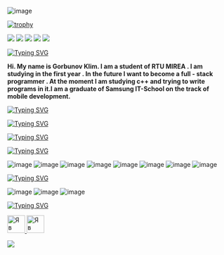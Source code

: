 ![image](https://github.com/Luksorus/Luksorus/assets/82079561/6648728e-68c2-4449-bb51-30d0ffa5cb7b)


[![trophy](https://github-profile-trophy.vercel.app/?username=Luksorus&theme=tokyonight)](https://github.com/ryo-ma/github-profile-trophy)



![](https://github-profile-summary-cards.vercel.app/api/cards/profile-details?username=Luksorus&theme=solarized_dark)
![](https://github-profile-summary-cards.vercel.app/api/cards/most-commit-language?username=Luksorus&theme=solarized_dark)
![](https://github-profile-summary-cards.vercel.app/api/cards/repos-per-language?username=Luksorus&theme=solarized_dark)
![](https://github-profile-summary-cards.vercel.app/api/cards/stats?username=Luksorus&theme=solarized_dark)
![](https://github-profile-summary-cards.vercel.app/api/cards/productive-time?username=Luksorus&theme=solarized_dark)


[![Typing SVG](https://readme-typing-svg.herokuapp.com?font=Fira+Code&pause=1000&color=DE4AF7&random=false&width=435&lines=About+me)](https://git.io/typing-svg)

<b>Hi. My name is Gorbunov Klim. I am a student of RTU MIREA . I am studying in the first year . In the future I want to become a full - stack programmer . At the moment I am studying c++ and trying to write programs in it.I am a graduate of Samsung IT-School on the track of mobile development.</b>


[![Typing SVG](https://readme-typing-svg.herokuapp.com?font=Fira+Code&duration=3500&pause=1500&color=F7CD4A&random=false&width=435&lines=Fullstack+Developer)](https://git.io/typing-svg)

[![Typing SVG](https://readme-typing-svg.herokuapp.com?font=Fira+Code&duration=3500&pause=1500&color=F7CD4A&random=false&width=435&lines=Frontend+Developer)](https://git.io/typing-svg)

[![Typing SVG](https://readme-typing-svg.herokuapp.com?font=Fira+Code&duration=3500&pause=1500&color=F7CD4A&random=false&width=435&lines=Mobile+Developer)](https://git.io/typing-svg)



[![Typing SVG](https://readme-typing-svg.herokuapp.com?font=Fira+Code&pause=1000&color=DE4AF7&random=false&width=435&lines=My+stack+of+tehnologies%3A)](https://git.io/typing-svg)

![image](https://github.com/Luksorus/profile/assets/82079561/4b31352a-ae3f-4a60-849f-9f3ff7a67ec3)
![image](https://github.com/Luksorus/profile/assets/82079561/5d66d9f4-7fe7-4c0d-a603-7873304f7edf)
![image](https://github.com/Luksorus/profile/assets/82079561/772c56c1-4f12-44e3-be8d-f8e17427bd54)
![image](https://github.com/Luksorus/profile/assets/82079561/e60cd25a-8c47-444c-9dfe-faae9bb2e9df)
![image](https://github.com/Luksorus/profile/assets/82079561/97779165-471a-4292-93c5-4e72e5648e8a)
![image](https://github.com/Luksorus/profile/assets/82079561/f0712898-35b2-4994-a205-1a21cd12b34d)
![image](https://github.com/Luksorus/profile/assets/82079561/de22e458-f484-4563-b1c9-0ff94c7f5bc4)
![image](https://github.com/Luksorus/profile/assets/82079561/833b44e6-d568-4e49-a73d-6274d6387c8c)



[![Typing SVG](https://readme-typing-svg.herokuapp.com?font=Fira+Code&pause=1000&color=DE4AF7&random=false&width=435&lines=What+os+i'm+used%3A)](https://git.io/typing-svg)

![image](https://github.com/Luksorus/profile/assets/82079561/335ca951-a13b-46f9-8ca8-3bbc7c1b8890)
![image](https://github.com/Luksorus/profile/assets/82079561/6c55e245-8d9f-4691-a81e-041a824dde02)
![image](https://github.com/Luksorus/profile/assets/82079561/8524a4ef-e8bd-4ff1-b246-38742de59242)



[![Typing SVG](https://readme-typing-svg.herokuapp.com?font=Fira+Code&pause=1000&color=DE4AF7&random=false&width=435&lines=Social+link)](https://git.io/typing-svg)

<a href='https://vk.com/wais_soundprod' target='_blank'> <img alt="Я в ВКонтакте" src="https://upload.wikimedia.org/wikipedia/commons/thumb/2/21/VK.com-logo.svg/1024px-VK.com-logo.svg.png"  width="40" height="40"> </a>
<a href = 'https://instagram.com/waisqs' target = '_blank'> <img alt="Я в Instagram" src="https://upload.wikimedia.org/wikipedia/commons/thumb/a/a5/Instagram_icon.png/2048px-Instagram_icon.png" width="40" height="40"></a>


![](https://komarev.com/ghpvc/?username=Luksorus)
